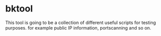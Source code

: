 # bktool

This tool is going to be a collection of different useful scripts for testing purposes. for example public IP information, portscanning and so on.
